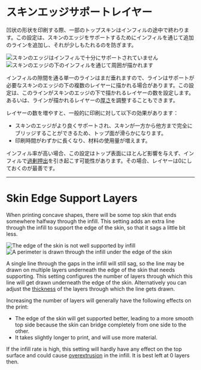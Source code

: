スキンエッジサポートレイヤー
====
凹状の形状を印刷する際、一部のトップスキンはインフィルの途中で終わります。この設定は、スキンのエッジをサポートするためにインフィルを通じて追加のラインを追加し、それが少しもたれるのを防ぎます。

![スキンのエッジはインフィルで十分にサポートされていません](../images/skin_edge_support_thickness_0.png)
![スキンのエッジの下のインフィルを通じて周囲が描かれます](../images/skin_edge_support_thickness.png)

インフィルの隙間を通る単一のラインはまだ垂れますので、ラインはサポートが必要なスキンのエッジの下の複数のレイヤーに描かれる場合があります。この設定は、このラインがスキンのエッジの下で描かれるレイヤーの数を設定します。あるいは、ラインが描かれるレイヤーの[厚さ](skin_edge_support_thickness.md)を調整することもできます。

レイヤーの数を増やすと、一般的に印刷に対して以下の効果があります：
* スキンのエッジがより良くサポートされ、スキンが一方から他方まで完全にブリッジすることができるため、トップ面が滑らかになります。
* 印刷時間がわずかに長くなり、材料の使用量が増えます。

インフィル率が高い場合、この設定はトップ表面にほとんど影響を与えず、インフィルで[過剰押出](../troubleshooting/overextrusion.md)を引き起こす可能性があります。その場合、レイヤーは0にしておくのが最善です。

---

Skin Edge Support Layers
====
When printing concave shapes, there will be some top skin that ends somewhere halfway through the infill. This setting adds an extra line through the infill to support the edge of the skin, so that it sags a little bit less.

![The edge of the skin is not well supported by infill](../images/skin_edge_support_thickness_0.png)
![A perimeter is drawn through the infill under the edge of the skin](../images/skin_edge_support_thickness.png)

A single line through the gaps in the infill will still sag, so the line may be drawn on multiple layers underneath the edge of the skin that needs supporting. This setting configures the number of layers through which this line will get drawn underneath the edge of the skin. Alternatively you can adjust the [thickness](skin_edge_support_thickness.md) of the layers through which the line gets drawn.

Increasing the number of layers will generally have the following effects on the print:
* The edge of the skin will get supported better, leading to a more smooth top side because the skin can bridge completely from one side to the other.
* It takes slightly longer to print, and will use more material.

If the infill rate is high, this setting will hardly have any effect on the top surface and could cause [overextrusion](../troubleshooting/overextrusion.md) in the infill. It is best left at 0 layers then.